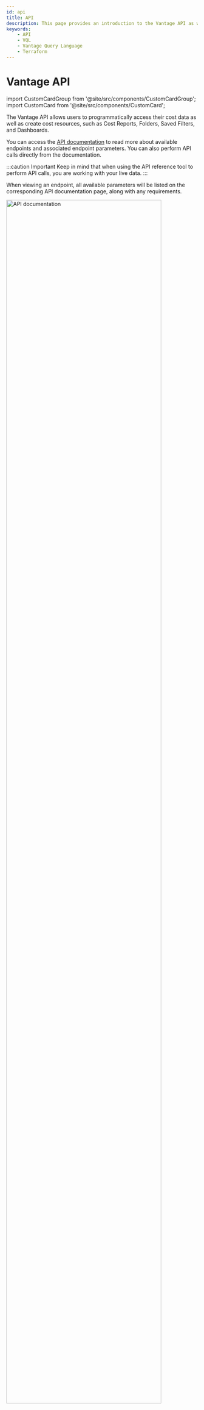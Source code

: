 ```yaml
---
id: api
title: API
description: This page provides an introduction to the Vantage API as well as associated API resources.
keywords:
    - API
    - VQL
    - Vantage Query Language
    - Terraform
---
```


# Vantage API

import CustomCardGroup from '@site/src/components/CustomCardGroup';
import CustomCard from '@site/src/components/CustomCard';

The Vantage API allows users to programmatically access their cost data as well as create cost resources, such as Cost Reports, Folders, Saved Filters, and Dashboards. 

You can access the [API documentation](https://vantage.readme.io/reference/general) to read more about available endpoints and associated endpoint parameters. You can also perform API calls directly from the documentation. 

:::caution Important
Keep in mind that when using the API reference tool to perform API calls, you are working with your live data.
:::

When viewing an endpoint, all available parameters will be listed on the corresponding API documentation page, along with any requirements. 

<div style={{display:"flex", justifyContent:"center"}}>
    <img alt="API documentation" width="90%" src="/img/api.png" />
</div>

The above image shows a sample `POST` call to the `/folders` endpoint. 
- To get started, enter your [API token](https://vantage.readme.io/reference/authentication) in the **Authorization** field. 
- The body parameters `title`, `parent_folder_token`, `saved_filter_token`, and `workspace_token` are displayed, along with a sample request. 
- You can choose to display the request in numerous programming languages, such as Python, Ruby, or JavaScript. 
- Click the **Try It!** button. The Response and any errors are displayed below the request. 

## API Versions

Two versions of the API are available in the documentation:

- `v1.1.0`: With v1 of the API, you can view providers (AWS only for this version), services, and products. You can also view Cost Reports. See the [v1 API documentation](https://vantage.readme.io/v1.1.0/reference/general) for more information. 
- `v2.0`: v2 of the API offers expanded functionality. You can automate the management and creation of Cost Reports, Folders, Dashboards, and Saved Filters. You can also create and manage teams and resource access grants. See the [v2 API documentation](https://vantage.readme.io/v2.0/reference/general) for more information.

## Get Started with the API

<CustomCardGroup
  cards={[
    {
      icon: '/img/logos/quickstart-icon.svg',
      iconAltText: 'Start icon',
      title: 'API Quickstart',
      content: "Get started with the Vantage API. Understand the API schema and how to call various endpoints.",
      link: "https://vantage.readme.io/reference/quickstart",
    },
    {
      icon: '/img/logos/api-icon.svg',
      iconAltText: 'API icon',
      title: 'API Authentication',
      content: "Learn how to authenticate and access the Vantage API. Create an API access token with Read and Write scopes enabled.",
      link: "https://vantage.readme.io/reference/authentication",
    },
    {
      icon: '/img/logos/vql-icon.svg',
      iconAltText: 'Query logo',
      title: 'Vantage Query Language (VQL)',
      content: "Vantage Query Language (VQL) is a SQL-like language designed to filter cloud cost data. VQL provides a normalized schema across various cloud providers.",
      link: "/vql",
    },
    {
      icon: '/img/logos/data-dictionary-icon.svg',
      iconAltText: 'Dictionary icon',
      title: 'Data Dictionary',
      content: "Consult the Data Dictionary to view the normalized field names used to create VQL statements. Each provider that Vantage integrates with makes different fields available in their billing data.",
      link: "/data_dictionary",
    },
  ]}
  columns={2}
/>
